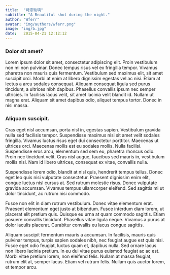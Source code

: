 ```yaml
---
title:  "烤漆玻璃"
subtitle: "A Beautiful shot during the night."
author: "Wferr"
avatar: "img/authors/wferr.png"
image: "img/b.jpg"
date:   2015-04-21 12:12:12
---
```


### Dolor sit amet?
Lorem ipsum dolor sit amet, consectetur adipiscing elit. Proin vestibulum non mi non pulvinar. Donec tempus risus vel ex fringilla tempor. Vivamus pharetra non mauris quis fermentum. Vestibulum sed maximus elit, sit amet suscipit orci. Morbi at enim at libero dignissim egestas vel ac nisi. Etiam at lectus a arcu sodales consequat. Aliquam consequat ligula sed purus tincidunt, a ultrices nibh dapibus. Phasellus convallis ipsum nec semper ultricies. In facilisis lacus velit, sit amet lacinia velit blandit id. Nullam ut magna erat. Aliquam sit amet dapibus odio, aliquet tempus tortor. Donec in nisi massa.

### Aliquam suscipit.
Cras eget nisl accumsan, porta nisl in, egestas sapien. Vestibulum gravida nulla sed facilisis tempor. Suspendisse maximus nisi sit amet velit sodales fringilla. Vivamus luctus risus eget dui consectetur porttitor. Maecenas ut ultrices orci. Maecenas mollis est eu sodales mollis. Nulla facilisi. Suspendisse eros arcu, elementum sed sem eu, pharetra rhoncus odio. Proin nec tincidunt velit. Cras nisl augue, faucibus sed mauris in, vestibulum mollis nisl. Nam id libero ultrices, consequat ex vitae, convallis nulla.

Suspendisse lorem odio, blandit at nisl quis, hendrerit tempus tellus. Donec eget leo quis nisi vulputate consectetur. Praesent dignissim enim elit, congue luctus nisl cursus at. Sed rutrum molestie risus. Donec vulputate gravida accumsan. Vivamus tempus ullamcorper eleifend. Sed sagittis mi ut dolor tincidunt, ac rutrum nisi commodo.

Fusce non elit in diam rutrum vestibulum. Donec vitae elementum erat. Praesent elementum eget justo at bibendum. Fusce interdum diam lorem, ut placerat elit pretium quis. Quisque eu urna at quam commodo sagittis. Etiam posuere convallis tincidunt. Phasellus vitae ligula neque. Vivamus a purus at dolor iaculis placerat. Curabitur convallis eu lacus congue sagittis.

Aliquam suscipit fermentum mauris a accumsan. In facilisis, mauris quis pulvinar tempus, turpis sapien sodales nibh, nec feugiat augue est quis nisi. Fusce eget odio feugiat, luctus quam et, dapibus nulla. Sed ornare lacus non libero lacinia pretium. In eu dui vitae purus euismod feugiat ac ac est. Morbi vitae pretium lorem, non eleifend felis. Nullam at massa feugiat, rutrum elit at, semper lacus. Etiam vel rutrum felis. Nullam quis auctor lorem, et tempor arcu.